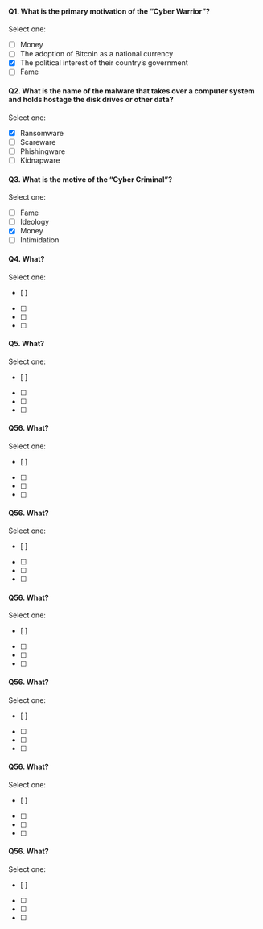 #### Q1. What is the primary motivation of the “Cyber Warrior”?

Select one:
- [ ] Money
- [ ] The adoption of Bitcoin as a national currency
- [x] The political interest of their country’s government
- [ ] Fame

#### Q2. What is the name of the malware that takes over a computer system and holds hostage the disk drives or other data?

Select one:
- [x] Ransomware
- [ ] Scareware
- [ ] Phishingware
- [ ] Kidnapware

#### Q3. What is the motive of the “Cyber Criminal”?

Select one:
- [ ] Fame
- [ ] Ideology
- [x] Money
- [ ] Intimidation

#### Q4. What?

Select one:
- [ ] 
- [ ] 
- [ ] 
- [ ] 

#### Q5. What?

Select one:
- [ ] 
- [ ] 
- [ ] 
- [ ] 

#### Q56. What?

Select one:
- [ ] 
- [ ] 
- [ ] 
- [ ] 

#### Q56. What?

Select one:
- [ ] 
- [ ] 
- [ ] 
- [ ] 

#### Q56. What?

Select one:
- [ ] 
- [ ] 
- [ ] 
- [ ] 

#### Q56. What?

Select one:
- [ ] 
- [ ] 
- [ ] 
- [ ] 

#### Q56. What?

Select one:
- [ ] 
- [ ] 
- [ ] 
- [ ] 

#### Q56. What?

Select one:
- [ ] 
- [ ] 
- [ ] 
- [ ] 



